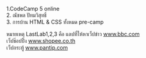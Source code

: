 1.CodeCamp 5 online<br/>
2. ณัชพล ปัทมวิสุทธิ์ <br/>
3. การบ้าน HTML & CSS ทั้งหมด pre-camp <br/>

หมายเหตุ LastLab1,2,3 คือ 
แลปที่ให้หาเว็ปข่าว www.bbc.com <br/>
เว็ปช๊อปปิ้ง www.shopee.co.th<br/>
เว็ปกระทู้ www.pantip.com


